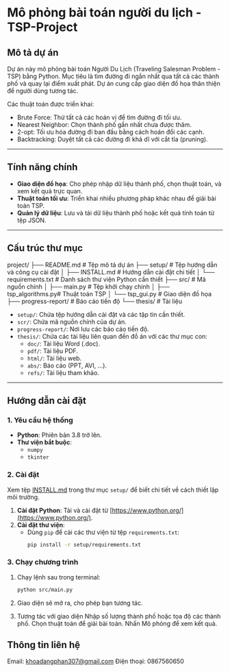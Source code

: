 # Mô phỏng bài toán người du lịch - TSP-Project

## Mô tả dự án
Dự án này mô phỏng bài toán Người Du Lịch (Traveling Salesman Problem - TSP) bằng Python. Mục tiêu là tìm đường đi ngắn nhất qua tất cả các thành phố và quay lại điểm xuất phát. Dự án cung cấp giao diện đồ họa thân thiện để người dùng tương tác.

Các thuật toán được triển khai:
- Brute Force: Thử tất cả các hoán vị để tìm đường đi tối ưu.
- Nearest Neighbor: Chọn thành phố gần nhất chưa được thăm.
- 2-opt: Tối ưu hóa đường đi ban đầu bằng cách hoán đổi các cạnh.
- Backtracking: Duyệt tất cả các đường đi khả dĩ với cắt tỉa (pruning).

---

## Tính năng chính
- **Giao diện đồ họa**: Cho phép nhập dữ liệu thành phố, chọn thuật toán, và xem kết quả trực quan.
- **Thuật toán tối ưu**: Triển khai nhiều phương pháp khác nhau để giải bài toán TSP.
- **Quản lý dữ liệu**: Lưu và tải dữ liệu thành phố hoặc kết quả tính toán từ tệp JSON.

---

## Cấu trúc thư mục
project/ 
├── README.md # Tệp mô tả dự án
├── setup/ # Tệp hướng dẫn và công cụ cài đặt 
│ ├── INSTALL.md # Hướng dẫn cài đặt chi tiết 
│ └── requirements.txt # Danh sách thư viện Python cần thiết 
├── src/ # Mã nguồn chính 
│ ├── main.py # Tệp khởi chạy chính 
│ ├── tsp_algorithms.py# Thuật toán TSP 
│ └── tsp_gui.py # Giao diện đồ họa 
├── progress-report/ # Báo cáo tiến độ 
└── thesis/ # Tài liệu 
 

- `setup/`: Chứa tệp hướng dẫn cài đặt và các tập tin cần thiết.
- `scr/`: Chứa mã nguồn chính của dự án.
- `progress-report/`: Nơi lưu các báo cáo tiến độ.
- `thesis/`: Chứa các tài liệu liên quan đến đồ án với các thư mục con:
  - `doc/`: Tài liệu Word (.doc).
  - `pdf/`: Tài liệu PDF.
  - `html/`: Tài liệu web.
  - `abs/`: Báo cáo (PPT, AVI, ...).
  - `refs/`: Tài liệu tham khảo.
---

## Hướng dẫn cài đặt

### 1. Yêu cầu hệ thống
- **Python**: Phiên bản 3.8 trở lên.
- **Thư viện bắt buộc**:
  - `numpy`
  - `tkinter`

### 2. Cài đặt
Xem tệp [INSTALL.md](setup/INSTALL.md) trong thư mục `setup/` để biết chi tiết về cách thiết lập môi trường.
1. **Cài đặt Python**: Tải và cài đặt từ [https://www.python.org/](https://www.python.org/).
2. **Cài đặt thư viện**:
   - Dùng `pip` để cài các thư viện từ tệp `requirements.txt`:
     ```bash
     pip install -r setup/requirements.txt
     ```
	 
### 3. Chạy chương trình
1. Chạy lệnh sau trong terminal:
   ```bash
   python src/main.py
   ```
2. Giao diện sẽ mở ra, cho phép bạn tương tác.

3. Tương tác với giao diện
Nhập số lượng thành phố hoặc tọa độ các thành phố.
Chọn thuật toán để giải bài toán.
Nhấn Mô phỏng để xem kết quả.

## Thông tin liên hệ
Email: khoadangphan307@gmail.com
Điện thoại: 0867560650